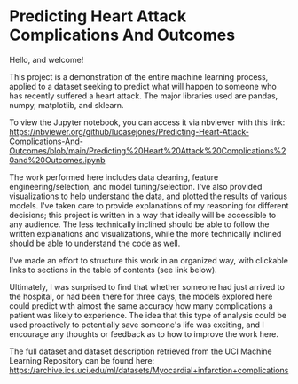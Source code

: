 # Predicting Heart Attack Complications And Outcomes

Hello, and welcome! 

This project is a demonstration of the entire machine learning process, applied to a dataset seeking to predict what will happen to someone who has recently suffered a heart attack. The major libraries used are pandas, numpy, matplotlib, and sklearn. 

To view the Jupyter notebook, you can access it via nbviewer with this link:
https://nbviewer.org/github/lucasejones/Predicting-Heart-Attack-Complications-And-Outcomes/blob/main/Predicting%20Heart%20Attack%20Complications%20and%20Outcomes.ipynb

The work performed here includes data cleaning, feature engineering/selection, and model tuning/selection. I've also provided visualizations to help understand the data, and plotted the results of various models. I've taken care to provide explanations of my reasoning for different decisions; this project is written in a way that ideally will be accessible to any audience. The less technically inclined should be able to follow the written explanations and visualizations, while the more technically inclined should be able to understand the code as well. 

I've made an effort to structure this work in an organized way, with clickable links to sections in the table of contents (see link below). 

Ultimately, I was surprised to find that whether someone had just arrived to the hospital, or had been there for three days, the models explored here could predict with almost the same accuracy how many complications a patient was likely to experience. The idea that this type of analysis could be used proactively to potentially save someone's life was exciting, and I encourage any thoughts or feedback as to how to improve the work here.


The full dataset and dataset description retrieved from the UCI Machine Learning Repository can be found here:
https://archive.ics.uci.edu/ml/datasets/Myocardial+infarction+complications


